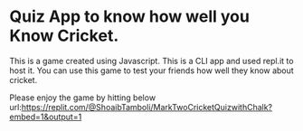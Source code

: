 # Quiz App to know how well you Know Cricket.

This is a game created using Javascript. This is a CLI app and used repl.it to host it. You can use this game to test your friends how well they know about cricket.

Please enjoy the game by hitting below url:https://replit.com/@ShoaibTamboli/MarkTwoCricketQuizwithChalk?embed=1&output=1 